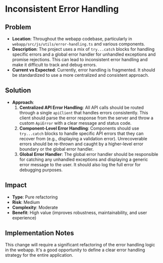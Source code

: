 # Inconsistent Error Handling

## Problem
- **Location**: Throughout the webapp codebase, particularly in `webapp/src/js/utils/error-handling.ts` and various components.
- **Description**: The project uses a mix of `try...catch` blocks for handling specific errors and a global error handler for unhandled exceptions and promise rejections. This can lead to inconsistent error handling and make it difficult to track and debug errors.
- **Current vs Expected**: Currently, error handling is fragmented. It should be standardized to use a more centralized and consistent approach.

## Solution
- **Approach**: 
  1. **Centralized API Error Handling**: All API calls should be routed through a single `apiClient` that handles errors consistently. This client should parse the error response from the server and throw a custom `ApiError` with a clear message and status code.
  2. **Component-Level Error Handling**: Components should use `try...catch` blocks to handle specific API errors that they can recover from (e.g., displaying a validation error). Unrecoverable errors should be re-thrown and caught by a higher-level error boundary or the global error handler.
  3. **Global Error Handler**: The global error handler should be responsible for catching any unhandled exceptions and displaying a generic error message to the user. It should also log the full error for debugging purposes.

## Impact
- **Type**: Pure refactoring
- **Risk**: Medium
- **Complexity**: Moderate
- **Benefit**: High value (improves robustness, maintainability, and user experience)

## Implementation Notes
This change will require a significant refactoring of the error handling logic in the webapp. It's a good opportunity to define a clear error handling strategy for the entire application.